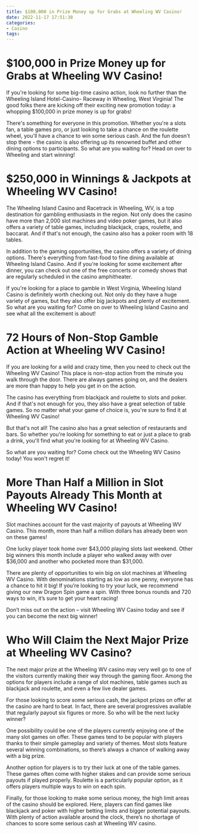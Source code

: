 ```yaml
---
title: $100,000 in Prize Money up for Grabs at Wheeling WV Casino!
date: 2022-11-17 17:51:38
categories:
- Casino
tags:
---
```



#  $100,000 in Prize Money up for Grabs at Wheeling WV Casino!

If you're looking for some big-time casino action, look no further than the Wheeling Island Hotel-Casino- Raceway in Wheeling, West Virginia! The good folks there are kicking off their exciting new promotion today: a whopping $100,000 in prize money is up for grabs!

There's something for everyone in this promotion. Whether you're a slots fan, a table games pro, or just looking to take a chance on the roulette wheel, you'll have a chance to win some serious cash. And the fun doesn't stop there - the casino is also offering up its renowned buffet and other dining options to participants. So what are you waiting for? Head on over to Wheeling and start winning!

#  $250,000 in Winnings & Jackpots at Wheeling WV Casino!

The Wheeling Island Casino and Racetrack in Wheeling, WV, is a top destination for gambling enthusiasts in the region. Not only does the casino have more than 2,000 slot machines and video poker games, but it also offers a variety of table games, including blackjack, craps, roulette, and baccarat. And if that's not enough, the casino also has a poker room with 18 tables.

In addition to the gaming opportunities, the casino offers a variety of dining options. There's everything from fast-food to fine dining available at Wheeling Island Casino. And if you're looking for some excitement after dinner, you can check out one of the free concerts or comedy shows that are regularly scheduled in the casino amphitheater.

If you're looking for a place to gamble in West Virginia, Wheeling Island Casino is definitely worth checking out. Not only do they have a huge variety of games, but they also offer big jackpots and plenty of excitement. So what are you waiting for? Come on over to Wheeling Island Casino and see what all the excitement is about!

#  72 Hours of Non-Stop Gamble Action at Wheeling WV Casino!

If you are looking for a wild and crazy time, then you need to check out the Wheeling WV Casino! This place is non-stop action from the minute you walk through the door. There are always games going on, and the dealers are more than happy to help you get in on the action.

The casino has everything from blackjack and roulette to slots and poker. And if that's not enough for you, they also have a great selection of table games. So no matter what your game of choice is, you're sure to find it at Wheeling WV Casino!

But that's not all! The casino also has a great selection of restaurants and bars. So whether you're looking for something to eat or just a place to grab a drink, you'll find what you're looking for at Wheeling WV Casino.

So what are you waiting for? Come check out the Wheeling WV Casino today! You won't regret it!

#  More Than Half a Million in Slot Payouts Already This Month at Wheeling WV Casino! 

Slot machines account for the vast majority of payouts at Wheeling WV Casino. This month, more than half a million dollars has already been won on these games!

One lucky player took home over $43,000 playing slots last weekend. Other big winners this month include a player who walked away with over $36,000 and another who pocketed more than $31,000.

There are plenty of opportunities to win big on slot machines at Wheeling WV Casino. With denominations starting as low as one penny, everyone has a chance to hit it big! If you’re looking to try your luck, we recommend giving our new Dragon Spin game a spin. With three bonus rounds and 720 ways to win, it’s sure to get your heart racing!

Don’t miss out on the action – visit Wheeling WV Casino today and see if you can become the next big winner!

#  Who Will Claim the Next Major Prize at Wheeling WV Casino?

The next major prize at the Wheeling WV casino may very well go to one of the visitors currently making their way through the gaming floor. Among the options for players include a range of slot machines, table games such as blackjack and roulette, and even a few live dealer games.

For those looking to score some serious cash, the jackpot prizes on offer at the casino are hard to beat. In fact, there are several progressives available that regularly payout six figures or more. So who will be the next lucky winner?

One possibility could be one of the players currently enjoying one of the many slot games on offer. These games tend to be popular with players thanks to their simple gameplay and variety of themes. Most slots feature several winning combinations, so there’s always a chance of walking away with a big prize.

Another option for players is to try their luck at one of the table games. These games often come with higher stakes and can provide some serious payouts if played properly. Roulette is a particularly popular option, as it offers players multiple ways to win on each spin.

Finally, for those looking to make some serious money, the high limit areas of the casino should be explored. Here, players can find games like blackjack and poker with higher betting limits and bigger potential payouts. With plenty of action available around the clock, there’s no shortage of chances to score some serious cash at Wheeling WV casino.